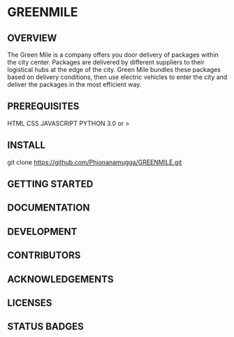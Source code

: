 # GREENMILE

## OVERVIEW

The Green Mile is a company offers you door delivery of packages within the city center. Packages are delivered by different suppliers to their logistical hubs at the edge of the city. Green Mile bundles these packages based on delivery conditions, then use electric vehicles to enter the city and deliver the packages in the most efficient way.

## PREREQUISITES

HTML
CSS
JAVASCRIPT
PYTHON 3.0 or >

## INSTALL

git clone https://github.com/Phionanamugga/GREENMILE.git


## GETTING STARTED


## DOCUMENTATION


## DEVELOPMENT


## CONTRIBUTORS


## ACKNOWLEDGEMENTS


## LICENSES

## STATUS BADGES